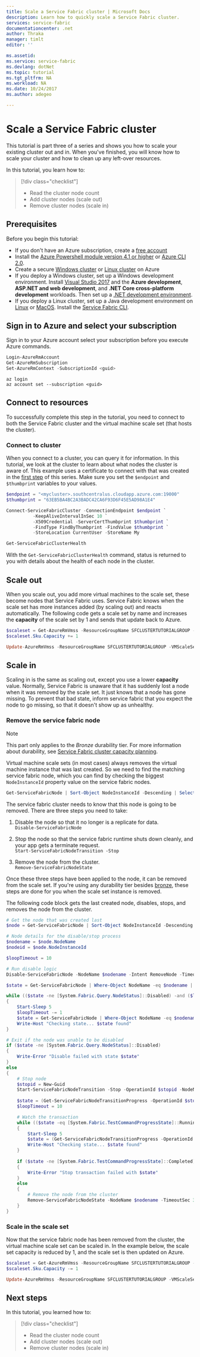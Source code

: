```yaml
---
title: Scale a Service Fabric cluster | Microsoft Docs
description: Learn how to quickly scale a Service Fabric cluster.
services: service-fabric
documentationcenter: .net
author: Thraka
manager: timlt
editor: ''

ms.assetid:
ms.service: service-fabric
ms.devlang: dotNet
ms.topic: tutorial
ms.tgt_pltfrm: NA
ms.workload: NA
ms.date: 10/24/2017
ms.author: adegeo

---
```


# Scale a Service Fabric cluster

This tutorial is part three of a series and shows you how to scale your existing cluster out and in. When you've finished, you will know how to scale your cluster and how to clean up any left-over resources.

In this tutorial, you learn how to:

> [!div class="checklist"]
> * Read the cluster node count
> * Add cluster nodes (scale out)
> * Remove cluster nodes (scale in)

## Prerequisites
Before you begin this tutorial:
- If you don't have an Azure subscription, create a [free account](https://azure.microsoft.com/free/?WT.mc_id=A261C142F)
- Install the [Azure Powershell module version 4.1 or higher](https://docs.microsoft.com/powershell/azure/install-azurerm-ps) or [Azure CLI 2.0](/cli/azure/install-azure-cli).
- Create a secure [Windows cluster](service-fabric-tutorial-create-vnet-and-windows-cluster.md) or [Linux cluster](service-fabric-tutorial-create-vnet-and-linux-cluster.md) on Azure
- If you deploy a Windows cluster, set up a Windows development environment. Install [Visual Studio 2017](http://www.visualstudio.com) and the **Azure development**, **ASP.NET and web development**, and **.NET Core cross-platform development** workloads.  Then set up a [.NET development environment](service-fabric-get-started.md).
- If you deploy a Linux cluster, set up a Java development environment on [Linux](service-fabric-get-started-linux.md) or [MacOS](service-fabric-get-started-mac.md).  Install the [Service Fabric CLI](service-fabric-cli.md). 

## Sign in to Azure and select your subscription
Sign in to your Azure account select your subscription before you execute Azure commands.

```powershell
Login-AzureRmAccount
Get-AzureRmSubscription
Set-AzureRmContext -SubscriptionId <guid>
```

```azurecli
az login
az account set --subscription <guid>
```

## Connect to resources

To successfully complete this step in the tutorial, you need to connect to both the Service Fabric cluster and the virtual machine scale set (that hosts the cluster).

### Connect to cluster

When you connect to a cluster, you can query it for information. In this tutorial, we look at the cluster to learn about what nodes the cluster is aware of. This example uses a certificate to connect with that was created in the [first step](service-fabric-tutorial-create-vnet-and-windows-cluster.md) of this series. Make sure you set the `$endpoint` and `$thumbprint` variables to your values.

```powershell
$endpoint = "<mycluster>.southcentralus.cloudapp.azure.com:19000"
$thumbprint = "63EB5BA4BC2A3BADC42CA6F93D6F45E5AD98A1E4"

Connect-ServiceFabricCluster -ConnectionEndpoint $endpoint `
          -KeepAliveIntervalInSec 10 `
          -X509Credential -ServerCertThumbprint $thumbprint `
          -FindType FindByThumbprint -FindValue $thumbprint `
          -StoreLocation CurrentUser -StoreName My

Get-ServiceFabricClusterHealth
```

With the `Get-ServiceFabricClusterHealth` command, status is returned to you with details about the health of each node in the cluster.

## Scale out

When you scale out, you add more virtual machines to the scale set, these become nodes that Service Fabric uses. Service Fabric knows when the scale set has more instances added (by scaling out) and reacts automatically. The following code gets a scale set by name and increases the **capacity** of the scale set by 1 and sends that update back to Azure.

```powershell
$scaleset = Get-AzureRmVmss -ResourceGroupName SFCLUSTERTUTORIALGROUP -VMScaleSetName nt1vm
$scaleset.Sku.Capacity += 1

Update-AzureRmVmss -ResourceGroupName SFCLUSTERTUTORIALGROUP -VMScaleSetName nt1vm -VirtualMachineScaleSet $scaleset
```

## Scale in

Scaling in is the same as scaling out, except you use a lower **capacity** value. Normally, Service Fabric is unaware that it has suddenly lost a node when it was removed by the scale set. It just knows that a node has gone missing. To prevent that bad state, inform service fabric that you expect the node to go missing, so that it doesn't show up as unhealthy. 

### Remove the service fabric node

> [!NOTE]
> This part only applies to the *Bronze* durability tier. For more information about durability, see [Service Fabric cluster capacity planning][durability].

Virtual machine scale sets (in most cases) always removes the virtual machine instance that was last created. So we need to find the matching service fabric node, which you can find by checking the biggest `NodeInstanceId` property value on the service fabric nodes.

```powershell
Get-ServiceFabricNode | Sort-Object NodeInstanceId -Descending | Select-Object -First 1
```

The service fabric cluster needs to know that this node is going to be removed. There are three steps you need to take:

1. Disable the node so that it no longer is a replicate for data.  
`Disable-ServiceFabricNode`

2. Stop the node so that the service fabric runtime shuts down cleanly, and your app gets a terminate request.  
`Start-ServiceFabricNodeTransition -Stop`

2. Remove the node from the cluster.  
`Remove-ServiceFabricNodeState`

Once these three steps have been applied to the node, it can be removed from the scale set. If you're using any durability tier besides [bronze][durability], these steps are done for you when the scale set instance is removed.

The following code block gets the last created node, disables, stops, and removes the node from the cluster.

```powershell
# Get the node that was created last
$node = Get-ServiceFabricNode | Sort-Object NodeInstanceId -Descending | Select-Object -First 1

# Node details for the disable/stop process
$nodename = $node.NodeName
$nodeid = $node.NodeInstanceId

$loopTimeout = 10

# Run disable logic
Disable-ServiceFabricNode -NodeName $nodename -Intent RemoveNode -TimeoutSec 300 -Force

$state = Get-ServiceFabricNode | Where-Object NodeName -eq $nodename | Select-Object -ExpandProperty NodeStatus

while (($state -ne [System.Fabric.Query.NodeStatus]::Disabled) -and ($loopTimeout -ne 0))
{
    Start-Sleep 5
    $loopTimeout -= 1
    $state = Get-ServiceFabricNode | Where-Object NodeName -eq $nodename | Select-Object -ExpandProperty NodeStatus
    Write-Host "Checking state... $state found"
}

# Exit if the node was unable to be disabled
if ($state -ne [System.Fabric.Query.NodeStatus]::Disabled)
{
    Write-Error "Disable failed with state $state"
}
else
{
    # Stop node
    $stopid = New-Guid
    Start-ServiceFabricNodeTransition -Stop -OperationId $stopid -NodeName $nodename -NodeInstanceId $nodeid -StopDurationInSeconds 300
    
    $state = (Get-ServiceFabricNodeTransitionProgress -OperationId $stopid).State
    $loopTimeout = 10

    # Watch the transaction
    while (($state -eq [System.Fabric.TestCommandProgressState]::Running) -and ($loopTimeout -ne 0))
    {
        Start-Sleep 5
        $state = (Get-ServiceFabricNodeTransitionProgress -OperationId $stopid).State
        Write-Host "Checking state... $state found"
    }
    
    if ($state -ne [System.Fabric.TestCommandProgressState]::Completed)
    {
        Write-Error "Stop transaction failed with $state"
    }
    else
    {
        # Remove the node from the cluster
        Remove-ServiceFabricNodeState -NodeName $nodename -TimeoutSec 300 -Force
    }
}
```

### Scale in the scale set
Now that the service fabric node has been removed from the cluster, the virtual machine scale set can be scaled in. In the example below, the scale set capacity is reduced by 1, and the scale set is then updated on Azure.

```powershell
$scaleset = Get-AzureRmVmss -ResourceGroupName SFCLUSTERTUTORIALGROUP -VMScaleSetName nt1vm
$scaleset.Sku.Capacity -= 1

Update-AzureRmVmss -ResourceGroupName SFCLUSTERTUTORIALGROUP -VMScaleSetName nt1vm -VirtualMachineScaleSet $scaleset
```

## Next steps

In this tutorial, you learned how to:

> [!div class="checklist"]
> * Read the cluster node count
> * Add cluster nodes (scale out)
> * Remove cluster nodes (scale in)

[durability]: service-fabric-cluster-capacity.md#the-durability-characteristics-of-the-cluster